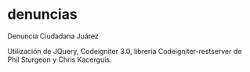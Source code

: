 # denuncias
Denuncia Ciudadana Juárez

Utilización de JQuery, Codeigniter 3.0, librería Codeigniter-restserver de Phil Sturgeon y Chris Kacerguis.

